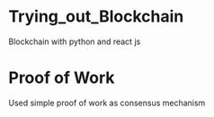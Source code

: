 # Trying_out_Blockchain
Blockchain with python and react js

# Proof of Work
Used simple proof of work as consensus mechanism
